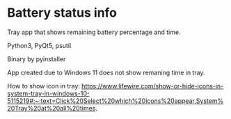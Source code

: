# Battery status info

Tray app that shows remaining battery percentage and time.

Python3, PyQt5, psutil

Binary by pyinstaller


App created due to Windows 11 does not show remaning time in tray.

How to show icon in tray:
https://www.lifewire.com/show-or-hide-icons-in-system-tray-in-windows-10-5115219#:~:text=Click%20Select%20which%20icons%20appear,System%20Tray%20at%20all%20times.
